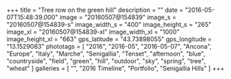 +++
title = "Tree row on the green hill"
description = ""
date = "2016-05-07T15:48:39.000"
image = "20160507@154839"
image_s = "20160507@154839-s"
image_width_s = "400"
image_height_s = "265"
image_xl = "20160507@154839-xl"
image_width_xl = "1000"
image_height_xl = "663"
gps_latitude = "43.73898055"
gps_longitude = "13.1529083"
phototags = [ "2016", "2016-05", "2016-05-07", "Ancona", "Europe", "Italy", "Marche", "Senigallia", "Tenset", "afternoon", "blue", "countryside", "field", "green", "hill", "outdoor", "sky", "spring", "tree", "wheat" ]
galleries = [ "", "2016 Timeline", "Portfolio", "Senigallia Hills" ]
+++

